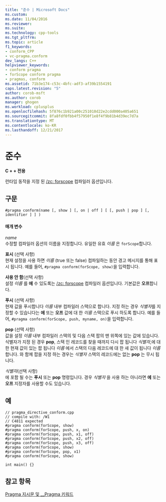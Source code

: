 ```yaml
---
title: "준수 | Microsoft Docs"
ms.custom: 
ms.date: 11/04/2016
ms.reviewer: 
ms.suite: 
ms.technology: cpp-tools
ms.tgt_pltfrm: 
ms.topic: article
f1_keywords:
- conform_CPP
- vc-pragma.conform
dev_langs: C++
helpviewer_keywords:
- conform pragma
- forScope conform pragma
- pragmas, conform
ms.assetid: 71b3e174-c53c-4bfc-adf3-af39b1554191
caps.latest.revision: "5"
author: corob-msft
ms.author: corob
manager: ghogen
ms.workload: cplusplus
ms.openlocfilehash: 5f876c1b921a00c251010d22e2cdd000a405a651
ms.sourcegitcommit: 8fa8fdf0fbb4f57950f1e8f4f9b81b4d39ec7d7a
ms.translationtype: MT
ms.contentlocale: ko-KR
ms.lasthandoff: 12/21/2017
---
```

# <a name="conform"></a>준수
**C + + 전용**  
  
 런타임 동작을 지정 된 [/zc: forscope](../build/reference/zc-forscope-force-conformance-in-for-loop-scope.md) 컴파일러 옵션입니다.  
  
## <a name="syntax"></a>구문  
  
```  
#pragma conform(name [, show ] [, on | off ] [ [, push | pop ] [, identifier ] ] )  
```  
  
#### <a name="parameters"></a>매개 변수  
 *name*  
 수정할 컴파일러 옵션의 이름을 지정합니다. 유일한 유효 *이름* 은 `forScope`합니다.  
  
 **표시** (선택 사항)  
 현재 설정을 사용 하면 *이름* (true 또는 false) 컴파일하는 동안 경고 메시지를 통해 표시 됩니다. 예를 들어, `#pragma conform(forScope, show)`을 입력합니다.  
  
 **사용 안 함**(선택 사항)  
 설정 *이름* 를 **에** 수 있도록는 [/zc: forscope](../build/reference/zc-forscope-force-conformance-in-for-loop-scope.md) 컴파일러 옵션입니다. 기본값은 **오프**합니다.  
  
 **푸시** (선택 사항)  
 현재 값을 푸시합니다 *이름* 내부 컴파일러 스택으로 합니다. 지정 하는 경우 *식별자*를 지정할 수 있습니다는 **에** 또는 **오프** 값에 대 한 *이름* 스택으로 푸시 하도록 합니다. 예를 들어, `#pragma conform(forScope, push, myname, on)`을 입력합니다.  
  
 **pop** (선택 사항)  
 값을 설정 *이름* 내부 컴파일러 스택의 및 다음 스택 팝의 맨 위쪽에 있는 값에 있습니다. 식별자가 지정 된 경우 **pop**, 스택 인 레코드를 찾을 때까지 다시 팝 됩니다 *식별자*,에 대 한 현재 값이 있는 팝 됩니다 *이름* 에서 스택의 다음 레코드에 대 한 새 값이 됩니다 *이름*합니다. 와 함께 팝을 지정 하는 경우는 *식별자* 스택의 레코드에는 없는 **pop** 는 무시 됩니다.  
  
 *식별자*(선택 사항)  
 에 포함 될 수는 **푸시** 또는 **pop** 명령입니다. 경우 *식별자* 을 사용 하는 아니라면 **에** 또는 **오프** 지정자를 사용할 수도 있습니다.  
  
## <a name="example"></a>예  
  
```  
// pragma_directive_conform.cpp  
// compile with: /W1  
// C4811 expected  
#pragma conform(forScope, show)  
#pragma conform(forScope, push, x, on)  
#pragma conform(forScope, push, x1, off)  
#pragma conform(forScope, push, x2, off)  
#pragma conform(forScope, push, x3, off)  
#pragma conform(forScope, show)  
#pragma conform(forScope, pop, x1)  
#pragma conform(forScope, show)  
  
int main() {}  
```  
  
## <a name="see-also"></a>참고 항목  
 [Pragma 지시문 및 __Pragma 키워드](../preprocessor/pragma-directives-and-the-pragma-keyword.md)